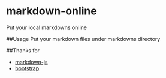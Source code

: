 markdown-online
===============

Put your local markdowns online

##Usage
Put your markdown files under markdowns directory


##Thanks for
* [markdown-js](https://github.com/evilstreak/markdown-js)
* [bootstrap](https://github.com/twbs/bootstrap)

